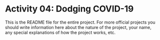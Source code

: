 # Activity 04: Dodging COVID-19

This is the README file for the entire project. For more official projects you should write information here about the nature of the project, your name, any special explanations of how the project works, etc.
